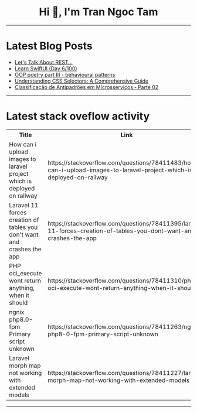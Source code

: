 <h1 align="center">Hi 👋, I'm Tran Ngoc Tam</h1>

---

# Latest Blog Posts 
<!-- BLOG-POST-LIST:START -->
- [Let&#39;s Talk About REST...](https://dev.to/calvinmclean/lets-talk-about-rest-1kjl)
- [Learn SwiftUI &lpar;Day 6/100&rpar;](https://dev.to/bitecode/learn-swiftui-day-6100-gc1)
- [OOP poetry part III - behavioural patterns](https://dev.to/eatyourabstractions/design-pattern-poetry-part-iii-behavioural-1039)
- [Understanding CSS Selectors: A Comprehensive Guide](https://dev.to/dhirajaryaa/understanding-css-selectors-a-comprehensive-guide-kmm)
- [Classificação de Antipadrões em Microsserviços ‐ Parte 02](https://dev.to/yanjustino/classificacao-de-antipadroes-em-microsservicos-parte-02-4e92)
<!-- BLOG-POST-LIST:END -->

---

# Latest stack oveflow activity
<table>
  <tr><th>Title</th><th>Link</th></tr>
  <!-- STACKOVERFLOW:START --><tr><td>How can i upload images to laravel project which is deployed on railway</td><td>https://stackoverflow.com/questions/78411483/how-can-i-upload-images-to-laravel-project-which-is-deployed-on-railway</td></tr><tr><td>Laravel 11 forces creation of tables you don&#39;t want and crashes the app</td><td>https://stackoverflow.com/questions/78411395/laravel-11-forces-creation-of-tables-you-dont-want-and-crashes-the-app</td></tr><tr><td>PHP oci_execute wont return anything, when it should</td><td>https://stackoverflow.com/questions/78411310/php-oci-execute-wont-return-anything-when-it-should</td></tr><tr><td>ngnix php8.0-fpm Primary script unknown</td><td>https://stackoverflow.com/questions/78411263/ngnix-php8-0-fpm-primary-script-unknown</td></tr><tr><td>Laravel morph map not working with extended models</td><td>https://stackoverflow.com/questions/78411227/laravel-morph-map-not-working-with-extended-models</td></tr><!-- STACKOVERFLOW:END -->
</table>

---


